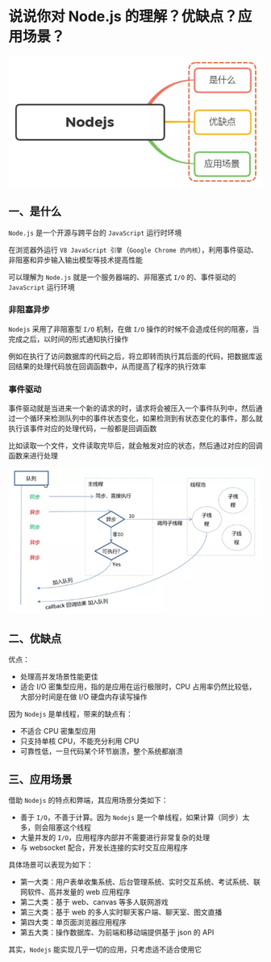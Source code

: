 # 说说你对 Node.js 的理解？优缺点？应用场景？

![nodejs](/images/nodejs/1.png)

## 一、是什么

`Node.js` 是一个开源与跨平台的 `JavaScript` 运行时环境

在浏览器外运行 `V8 JavaScript 引擎`（`Google Chrome 的内核`），利用事件驱动、非阻塞和异步输入输出模型等技术提高性能

可以理解为 `Node.js` 就是一个服务器端的、非阻塞式 `I/O` 的、事件驱动的 `JavaScript` 运行环境

### 非阻塞异步

`Nodejs` 采用了非阻塞型 `I/O` 机制，在做 `I/O` 操作的时候不会造成任何的阻塞，当完成之后，以时间的形式通知执行操作

例如在执行了访问数据库的代码之后，将立即转而执行其后面的代码，把数据库返回结果的处理代码放在回调函数中，从而提高了程序的执行效率

### 事件驱动

事件驱动就是当进来一个新的请求的时，请求将会被压入一个事件队列中，然后通过一个循环来检测队列中的事件状态变化，如果检测到有状态变化的事件，那么就执行该事件对应的处理代码，一般都是回调函数

比如读取一个文件，文件读取完毕后，就会触发对应的状态，然后通过对应的回调函数来进行处理

![nodejs](/images/nodejs/2.png)

## 二、优缺点

优点：

- 处理高并发场景性能更佳
- 适合 I/O 密集型应用，指的是应用在运行极限时，CPU 占用率仍然比较低，大部分时间是在做 I/O 硬盘内存读写操作

因为 `Nodejs` 是单线程，带来的缺点有：

- 不适合 CPU 密集型应用
- 只支持单核 CPU，不能充分利用 CPU
- 可靠性低，一旦代码某个环节崩溃，整个系统都崩溃

## 三、应用场景

借助 `Nodejs` 的特点和弊端，其应用场景分类如下：

- 善于 `I/O`，不善于计算。因为 `Nodejs` 是一个单线程，如果计算（同步）太多，则会阻塞这个线程
- 大量并发的 `I/O`，应用程序内部并不需要进行非常复杂的处理
- 与 websocket 配合，开发长连接的实时交互应用程序

具体场景可以表现为如下：

- 第一大类：用户表单收集系统、后台管理系统、实时交互系统、考试系统、联网软件、高并发量的 web 应用程序
- 第二大类：基于 web、canvas 等多人联网游戏
- 第三大类：基于 web 的多人实时聊天客户端、聊天室、图文直播
- 第四大类：单页面浏览器应用程序
- 第五大类：操作数据库、为前端和移动端提供基于 json 的 API

其实，`Nodejs` 能实现几乎一切的应用，只考虑适不适合使用它
